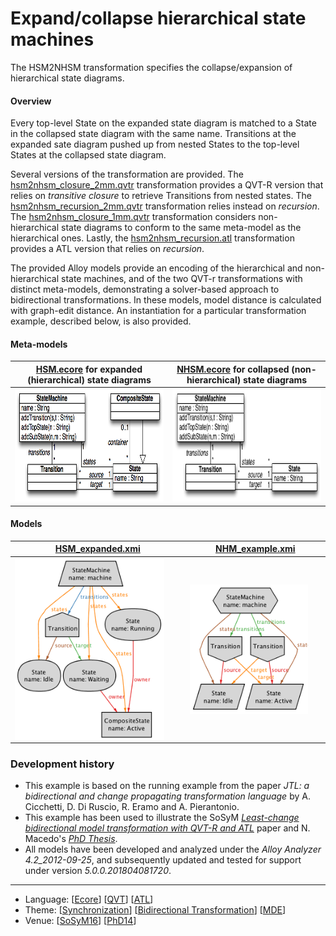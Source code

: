 # Expand/collapse hierarchical state machines

The HSM2NHSM transformation specifies the collapse/expansion of hierarchical state diagrams.

#### Overview
Every top-level State on the expanded state diagram is matched to a State in the collapsed state diagram with the same name. Transitions at the expanded sate diagram pushed up from nested States to the top-level States at the collapsed state diagram.

Several versions of the transformation are provided. The [hsm2nhsm_closure_2mm.qvtr](Resources/hsm2nhsm_closure_2mm.qvtr) transformation provides a QVT-R version that relies on *transitive closure* to retrieve Transitions from nested states. The [hsm2nhsm_recursion_2mm.qvtr](Resources/hsm2nhsm_recursion_2mm.qvtr) transformation relies instead on *recursion*. The [hsm2nhsm_closure_1mm.qvtr](Resources/hsm2nhsm_closure_1mm.qvtr) transformation considers non-hierarchical state diagrams to conform to the same meta-model as the hierarchical ones. Lastly, the [hsm2nhsm_recursion.atl](Resources/hsm2nhsm_recursion.atl) transformation provides a ATL version that relies on *recursion*.

The provided Alloy models provide an encoding of the hierarchical and non-hierarchical state machines, and of the two QVT-r transformations with distinct meta-models, demonstrating a solver-based approach to bidirectional transformations. In these models, model distance is calculated with graph-edit distance. An instantiation for a particular transformation example, described below, is also provided.

#### Meta-models

| [HSM.ecore](Resources/HSM.ecore) for expanded (hierarchical) state diagrams | [NHSM.ecore](Resources/NHSM.ecore) for collapsed (non-hierarchical) state diagrams |
| ---- | ---- |
| <img src="Resources/images/HSM_metamodel.png" alt="HSM metamodel" height="180px"> | <img src="Resources/images/NHM_metamodel.png" alt="NHSM metamodel" height="180px"> |
  </tr></table>

#### Models
| [HSM_expanded.xmi](Resources/HSM_expanded.xmi) | [NHM_example.xmi](Resources/NHM_example.xmi) |
| --- | --- |
| <img src="Resources/images/HSM_model.png" alt="HSM model" width="90%" align="middle"/> | <img src="Resources/images/NHM_model.png" alt="NHSM model" width="90%" align="middle"/> |

### Development history
* This example is based on the running example from the paper *JTL: a bidirectional and change propagating transformation language* by A. Cicchetti, D. Di Ruscio, R. Eramo and A. Pierantonio.
* This example has been used to illustrate the SoSyM *[Least-change bidirectional model transformation with QVT-R and ATL](http://nmacedo.github.io/pubs.html#sosym16)* paper and N. Macedo's *[PhD Thesis](http://nmacedo.github.io/pubs.html#phd14)*.
* All models have been developed and analyzed under the *Alloy Analyzer 4.2_2012-09-25*, and subsequently updated and tested for support under version *5.0.0.201804081720*.

---

* Language: [[Ecore](https://github.com/nmacedo/MSV/wiki/By-Language#ecore)] [[QVT](https://github.com/nmacedo/MSV/wiki/By-Language#qvt)] [[ATL](https://github.com/nmacedo/MSV/wiki/By-Language#atl)]
* Theme: [[Synchronization](https://github.com/nmacedo/MSV/wiki/By-Theme#synchronization)] [[Bidirectional Transformation](https://github.com/nmacedo/MSV/wiki/By-Theme#bidirectional-transformation)] [[MDE](https://github.com/nmacedo/MSV/wiki/By-Theme#mde)]
* Venue: [[SoSyM16](https://github.com/nmacedo/MSV/wiki/By-Venue#sosym16)] [[PhD14](https://github.com/nmacedo/MSV/wiki/By-Venue#phd14)]
